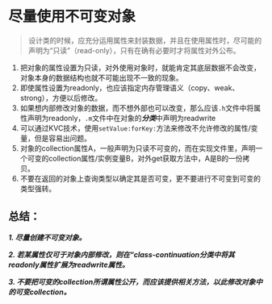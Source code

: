 # 尽量使用不可变对象

> 设计类的时候，应充分运用属性来封装数据，并且在使用属性时，尽可能的声明为“只读”（read-only），只有<!-- more -->在确有必要时才将属性对外公布。

1. 把对象的属性设置为只读，对外使用对象时，就能肯定其底层数据不会改变，对象本身的数据结构也就不可能出现不一致的现象。
2. 即使属性设置为readonly，也应该指定内存管理语义（copy、weak、strong），方便以后修改。
3. 如果想内部修改对象的数据，而不想外部也可以改变，那么应该`.h`文件中将属性声明为readonly，`.m`文件中在对象的***分类***中声明为readwrite
4. 可以通过KVC技术，使用`setValue:forKey:`方法来修改不允许修改的属性/变量，但是容易出问题。
5. 对象的collection属性A，一般声明为只读不可变的，而在实现文件里，声明一个可变的collection属性/实例变量B，对外get获取方法中，A是B的一份拷贝。
6. 不要在返回的对象上查询类型以确定其是否可变，更不要进行不可变到可变的类型强转。

## 总结：
***1. 尽量创建不可变对象。***

***2. 若某属性仅可于对象内部修改，则在“class-continuation分类中将其readonly属性扩展为readwrite属性。***

***3. 不要把可变的collection所谓属性公开，而应该提供相关方法，以此修改对象中的可变collection。***

